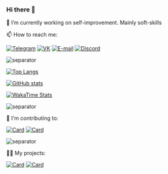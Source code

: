 ### Hi there 👋

🔭 I’m currently working on self-improvement. Mainly soft-skills

📫 How to reach me:

[![Telegram](https://img.icons8.com/fluency/40/000000/telegram-app.png)](https://t.me/innocoffee)
[![VK](https://img.icons8.com/fluency/40/000000/vk-circled.png)](https://vk.com/dan.innocoffee)
[![E-mail](https://img.icons8.com/fluency/40/000000/circled-envelope.png)](mailto:innocoffee@yandex.ru)
[![Discord](https://img.icons8.com/fluency/40/000000/discord.png)](https://discordapp.com/users/600334396104376341)

<!--
**innocoffee-ftg/innocoffee-ftg** is a ✨ _special_ ✨ repository because its `README.md` (this file) appears on your GitHub profile.

Here are some ideas to get you started:

- 🔭 I’m currently working on ...
- 🌱 I’m currently learning ...
- 👯 I’m looking to collaborate on ...
- 🤔 I’m looking for help with ...
- 💬 Ask me about ...
- 📫 How to reach me: ...
- 😄 Pronouns: ...
- ⚡ Fun fact: ...
-->

![separator](https://user-images.githubusercontent.com/36935426/148455126-17a57128-b844-4ee5-9c6b-cbe3dd0cfcec.png)

[![Top Langs](https://github-readme-stats.vercel.app/api/top-langs/?username=innocoffee-ftg&show_icons=true&theme=dracula&border_radius=10&hide_border=true&hide_title=true)](https://github.com/anuraghazra/github-readme-stats)

[![GitHub stats](https://github-readme-stats.vercel.app/api?username=innocoffee-ftg&count_private=true&show_icons=true&theme=dracula&border_radius=10&hide_border=true&hide_title=true)](https://github.com/anuraghazra/github-readme-stats)

[![WakaTime Stats](https://github-readme-stats.vercel.app/api/wakatime?username=innocoffee&show_icons=true&theme=dracula&border_radius=10&hide_border=true&hide_title=true)](https://github.com/anuraghazra/github-readme-stats)

![separator](https://user-images.githubusercontent.com/36935426/148455126-17a57128-b844-4ee5-9c6b-cbe3dd0cfcec.png)

💼 I'm contributing to:

[![Card](https://github-readme-stats.vercel.app/api/pin/?username=GeekTG&repo=Telethon&theme=dracula&border_radius=10&hide_border=true)](https://github.com/anuraghazra/github-readme-stats)
[![Card](https://github-readme-stats.vercel.app/api/pin/?username=GeekTG&repo=Friendly-Telegram&theme=dracula&border_radius=10&hide_border=true)](https://github.com/anuraghazra/github-readme-stats)

![separator](https://user-images.githubusercontent.com/36935426/148455126-17a57128-b844-4ee5-9c6b-cbe3dd0cfcec.png)

🧙‍♂️ My projects:

[![Card](https://github-readme-stats.vercel.app/api/pin/?username=innocoffee-ftg&repo=ftg&theme=dracula&border_radius=10&hide_border=true)](https://github.com/anuraghazra/github-readme-stats)
[![Card](https://github-readme-stats.vercel.app/api/pin/?username=innocoffee-ftg&repo=host&theme=dracula&border_radius=10&hide_border=true)](https://github.com/anuraghazra/github-readme-stats)
